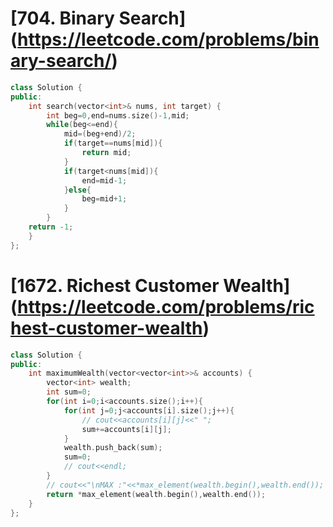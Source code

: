 # [704. Binary Search] (https://leetcode.com/problems/binary-search/)
```c++
class Solution {
public:
    int search(vector<int>& nums, int target) {
        int beg=0,end=nums.size()-1,mid;
        while(beg<=end){
            mid=(beg+end)/2;
            if(target==nums[mid]){
                return mid; 
            }
            if(target<nums[mid]){
                end=mid-1;
            }else{
                beg=mid+1;
            }
        }
    return -1;
    }
};
```

# [1672. Richest Customer Wealth] (https://leetcode.com/problems/richest-customer-wealth)
```c++
class Solution {
public:
    int maximumWealth(vector<vector<int>>& accounts) {
        vector<int> wealth;
        int sum=0;
        for(int i=0;i<accounts.size();i++){
            for(int j=0;j<accounts[i].size();j++){
                // cout<<accounts[i][j]<<" ";
                sum+=accounts[i][j];
            }
            wealth.push_back(sum);
            sum=0;
            // cout<<endl;
        }
        // cout<<"\nMAX :"<<*max_element(wealth.begin(),wealth.end());
        return *max_element(wealth.begin(),wealth.end());
    }
};
```